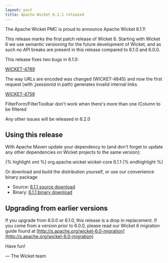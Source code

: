 ```yaml
---
layout: post
title: Apache Wicket 6.1.1 released
---
```


The Apache Wicket PMC is proud to announce Apache Wicket 6.1.1!

This release marks the first patch release of Wicket 6. Starting with Wicket 
6 we use semantic versioning for the future development of Wicket, and as
such no API breaks are present in this release compared to 6.1.0 and 6.0.0.

This release fixes two bugs in 6.1.0:

[WICKET-4789](https://issues.apache.org/jira/browse/WICKET-4789)

The way URLs are encoded was changed (WICKET-4645) and now the first
request (with ;jsessionid in path) generates invalid internal links.

[WICKET-4759](https://issues.apache.org/jira/browse/WICKET-4759)

FilterForm/FilterToolbar don't work when there's more than one IColumn
to be filtered

Any other issues will be released in 6.2.0

Using this release
------------------

With Apache Maven update your dependency to (and don't forget to
update any other dependencies on Wicket projects to the same version):

{% highlight xml %}
<dependency>
    <groupId>org.apache.wicket</groupId>
    <artifactId>wicket-core</artifactId>
    <version>6.1.1</version>
</dependency>
{% endhighlight %}

Or download and build the distribution yourself, or use our
convenience binary package

 * Source: [6.1.1 source download](http://www.apache.org/dyn/closer.cgi/wicket/6.1.1)
 * Binary: [6.1.1 binary download](http://www.apache.org/dyn/closer.cgi/wicket/6.1.1/binaries)

Upgrading from earlier versions
-------------------------------

If you upgrade from 6.0.0 or 6.1.0, this release is a drop in 
replacement. If you come from a version prior to 6.0.0, please 
read our Wicket 6 migration guide found at [http://s.apache.org/wicket-6.0-migration](http://s.apache.org/wicket-6.0-migration)

Have fun!

— The Wicket team
